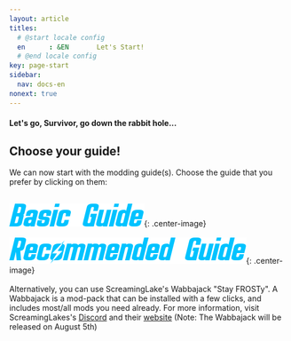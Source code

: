 ```yaml
---
layout: article
titles:
  # @start locale config
  en      : &EN       Let's Start!
  # @end locale config
key: page-start
sidebar:
  nav: docs-en
nonext: true
---
```


#### Let's go, Survivor, go down the rabbit hole...


## Choose your guide!
We can now start with the modding guide(s). Choose the guide that you prefer by clicking on them:

\
[![Basic Guide](./assets/images/basic_guide.png)](./initialsetupnarrow){: .center-image}
\
\
[![Recommended Guide](./assets/images/recommended_guide.png)](./initialsetup){: .center-image}
\
\
Alternatively, you can use ScreamingLake's Wabbajack "Stay FROSTy". A Wabbajack is a mod-pack that can be installed with a few clicks, and includes most/all mods you need already. 
For more information, visit ScreamingLakes's [Discord](https://discord.gg/strraNQxEQ) and their [website](https://www.fallout4experiences.com/) (Note: The Wabbajack will be released on August 5th)


